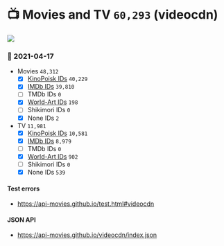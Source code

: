 # :tv: Movies and TV `60,293` (videocdn)

<a href="https://API-Movies.github.io"><img src="https://API-Movies.github.io/banner.png?cache"></a>

### :date: 2021-04-17
- Movies `48,312`
  - [x] <a href="https://API-Movies.github.io/videocdn/movie_kinopoisk_ids.json">KinoPoisk IDs</a> `40,229`
  - [x] <a href="https://API-Movies.github.io/videocdn/movie_imdb_ids.json">IMDb IDs</a> `39,810`
  - [ ] TMDb IDs `0`
  - [x] <a href="https://API-Movies.github.io/videocdn/movie_world_art_ids.json">World-Art IDs</a> `198`
  - [ ] Shikimori IDs `0`
  - [x] None IDs `2`
- TV `11,981`
  - [x] <a href="https://API-Movies.github.io/videocdn/tv_kinopoisk_ids.json">KinoPoisk IDs</a> `10,581`
  - [x] <a href="https://API-Movies.github.io/videocdn/tv_imdb_ids.json">IMDb IDs</a> `8,979`
  - [ ] TMDb IDs `0`
  - [x] <a href="https://API-Movies.github.io/videocdn/tv_world_art_ids.json">World-Art IDs</a> `902`
  - [ ] Shikimori IDs `0`
  - [x] None IDs `539`
#### Test errors
- <a href='https://api-movies.github.io/test.html#videocdn'>https://api-movies.github.io/test.html#videocdn</a>
#### JSON API
- <a href='https://api-movies.github.io/videocdn/index.json'>https://api-movies.github.io/videocdn/index.json</a>
